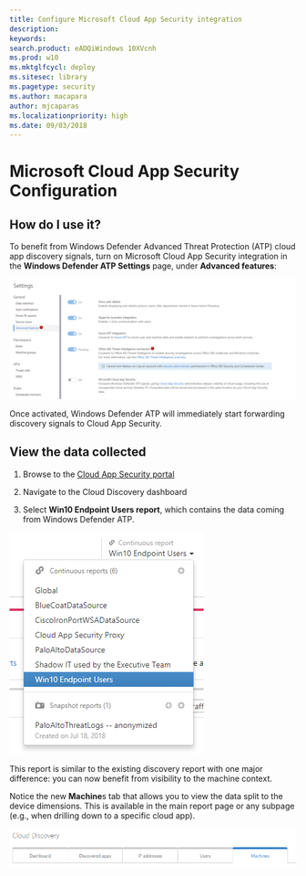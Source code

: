 ```yaml
---
title: Configure Microsoft Cloud App Security integration 
description: 
keywords: 
search.product: eADQiWindows 10XVcnh
ms.prod: w10
ms.mktglfcycl: deploy
ms.sitesec: library
ms.pagetype: security
ms.author: macapara
author: mjcaparas
ms.localizationpriority: high
ms.date: 09/03/2018
---
```


# Microsoft Cloud App Security Configuration

## How do I use it?

To benefit from Windows Defender Advanced Threat Protection (ATP) cloud app discovery signals, turn on Microsoft Cloud App Security integration in the **Windows Defender ATP Settings** page, under **Advanced features**:

![Advanced features](./images/advanced-features.png)

Once activated, Windows Defender ATP will immediately start forwarding discovery signals to Cloud App Security.

## View the data collected

1. Browse to the [Cloud App Security portal](portal.cloudappsecurity.com)

2. Navigate to the Cloud Discovery dashboard

3. Select **Win10 Endpoint Users report**, which contains the data coming from Windows Defender ATP.

![Win10 endpoint users](./images/win10-endpoint-users.png)

This report is similar to the existing discovery report with one major difference: you can now benefit from visibility to the machine context.

Notice the new **Machine**s tab that allows you to view the data split to the device dimensions. This is available in the main report page or any subpage (e.g., when drilling down to a specific cloud app).

![Cloud discovery](./images/cloud-discovery.png)